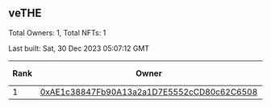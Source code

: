 ## veTHE

Total Owners: 1, Total NFTs: 1

Last built: Sat, 30 Dec 2023 05:07:12 GMT

| Rank | Owner | Voting Power | Influence | NFTs Id |
| --- | --- | --- | --- | --- |
  | 1 | [0xAE1c38847Fb90A13a2a1D7E5552cCD80c62C6508](https://debank.com/profile/0xAE1c38847Fb90A13a2a1D7E5552cCD80c62C6508?chain=bsc) | 3,072,689.358 | 3.26613% | 1 |